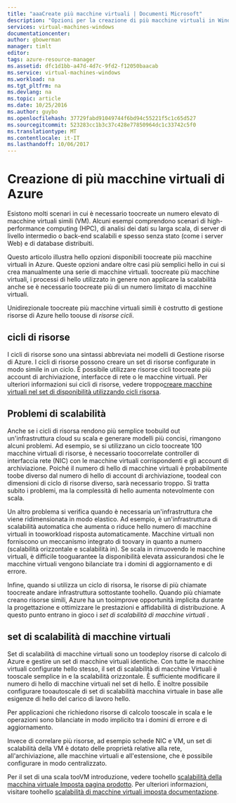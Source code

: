 ```yaml
---
title: "aaaCreate più macchine virtuali | Documenti Microsoft"
description: "Opzioni per la creazione di più macchine virtuali in Windows"
services: virtual-machines-windows
documentationcenter: 
author: gbowerman
manager: timlt
editor: 
tags: azure-resource-manager
ms.assetid: dfc1d1bb-a47d-4d7c-9fd2-f12050baacab
ms.service: virtual-machines-windows
ms.workload: na
ms.tgt_pltfrm: na
ms.devlang: na
ms.topic: article
ms.date: 10/25/2016
ms.author: guybo
ms.openlocfilehash: 37729fabd91049744f6bd94c55221f5c1c65d527
ms.sourcegitcommit: 523283cc1b3c37c428e77850964dc1c33742c5f0
ms.translationtype: MT
ms.contentlocale: it-IT
ms.lasthandoff: 10/06/2017
---
```

# <a name="create-multiple-azure-virtual-machines"></a>Creazione di più macchine virtuali di Azure
Esistono molti scenari in cui è necessario toocreate un numero elevato di macchine virtuali simili (VM). Alcuni esempi comprendono scenari di high-performance computing (HPC), di analisi dei dati su larga scala, di server di livello intermedio o back-end scalabili e spesso senza stato (come i server Web) e di database distribuiti.

Questo articolo illustra hello opzioni disponibili toocreate più macchine virtuali in Azure. Queste opzioni andare oltre casi più semplici hello in cui si crea manualmente una serie di macchine virtuali. toocreate più macchine virtuali, i processi di hello utilizzato in genere non applicare la scalabilità anche se è necessario toocreate più di un numero limitato di macchine virtuali.

Unidirezionale toocreate più macchine virtuali simili è costrutto di gestione risorse di Azure hello toouse di *risorse cicli*.

## <a name="resource-loops"></a>cicli di risorse
I cicli di risorse sono una sintassi abbreviata nei modelli di Gestione risorse di Azure. I cicli di risorse possono creare un set di risorse configurate in modo simile in un ciclo. È possibile utilizzare risorse cicli toocreate più account di archiviazione, interfacce di rete o le macchine virtuali. Per ulteriori informazioni sui cicli di risorse, vedere troppo[creare macchine virtuali nel set di disponibilità utilizzando cicli risorsa](https://azure.microsoft.com/documentation/templates/201-vm-copy-index-loops/).

## <a name="challenges-of-scale"></a>Problemi di scalabilità
Anche se i cicli di risorsa rendono più semplice toobuild out un'infrastruttura cloud su scala e generare modelli più concisi, rimangono alcuni problemi. Ad esempio, se si utilizzano un ciclo toocreate 100 macchine virtuali di risorse, è necessario toocorrelate controller di interfaccia rete (NIC) con le macchine virtuali corrispondenti e gli account di archiviazione. Poiché il numero di hello di macchine virtuali è probabilmente toobe diverso dal numero di hello di account di archiviazione, toodeal con dimensioni di ciclo di risorse diverso, sarà necessario troppo. Si tratta subito i problemi, ma la complessità di hello aumenta notevolmente con scala.

Un altro problema si verifica quando è necessaria un'infrastruttura che viene ridimensionata in modo elastico. Ad esempio, è un'infrastruttura di scalabilità automatica che aumenta o riduce hello numero di macchine virtuali in tooworkload risposta automaticamente. Macchine virtuali non forniscono un meccanismo integrato di toovary in quanto a numero (scalabilità orizzontale e scalabilità in). Se scala in rimuovendo le macchine virtuali, è difficile tooguarantee la disponibilità elevata assicurandosi che le macchine virtuali vengono bilanciate tra i domini di aggiornamento e di errore.

Infine, quando si utilizza un ciclo di risorsa, le risorse di più chiamate toocreate andare infrastruttura sottostante toohello. Quando più chiamate creano risorse simili, Azure ha un tooimprove opportunità implicita durante la progettazione e ottimizzare le prestazioni e affidabilità di distribuzione. A questo punto entrano in gioco i *set di scalabilità di macchine virtuali* .

## <a name="virtual-machine-scale-sets"></a>set di scalabilità di macchine virtuali
Set di scalabilità di macchine virtuali sono un toodeploy risorse di calcolo di Azure e gestire un set di macchine virtuali identiche. Con tutte le macchine virtuali configurate hello stesso, il set di scalabilità di macchine Virtuali è tooscale semplice in e la scalabilità orizzontale. È sufficiente modificare il numero di hello di macchine virtuali nel set di hello. È inoltre possibile configurare tooautoscale di set di scalabilità macchina virtuale in base alle esigenze di hello del carico di lavoro hello.

Per applicazioni che richiedono risorse di calcolo tooscale in scala e le operazioni sono bilanciate in modo implicito tra i domini di errore e di aggiornamento.

Invece di correlare più risorse, ad esempio schede NIC e VM, un set di scalabilità della VM è dotato delle proprietà relative alla rete, all'archiviazione, alle macchine virtuali e all'estensione, che è possibile configurare in modo centralizzato.

Per il set di una scala tooVM introduzione, vedere toohello [scalabilità della macchina virtuale Imposta pagina prodotto](https://azure.microsoft.com/services/virtual-machine-scale-sets/). Per ulteriori informazioni, visitare toohello [scalabilità di macchine virtuali imposta documentazione](https://azure.microsoft.com/documentation/services/virtual-machine-scale-sets/).

